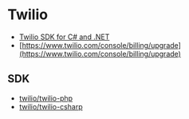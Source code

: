 # Twilio

- [Twilio SDK for C# and .NET](https://www.twilio.com/docs/libraries/csharp-dotnet#get-started)
- [https://www.twilio.com/console/billing/upgrade](https://www.twilio.com/console/billing/upgrade)

## SDK

- [twilio/twilio-php](https://github.com/twilio/twilio-php)
- [twilio/twilio-csharp](https://github.com/twilio/twilio-csharp)
